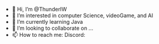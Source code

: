 - 👋 Hi, I’m @ThunderIW
- 👀 I’m interested in computer Science, videoGame, and AI
- 🌱 I’m currently learning Java
- 💞️ I’m looking to collaborate on ...
- 📫 How to reach me: Discord:

<!---
ThunderIW/ThunderIW is a ✨ special ✨ repository because its `README.md` (this file) appears on your GitHub profile.
You can click the Preview link to take a look at your changes.
--->
